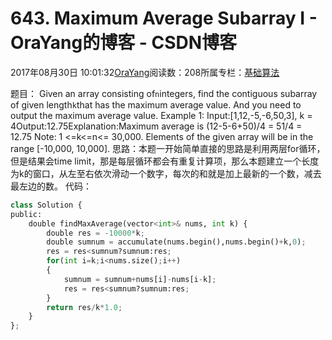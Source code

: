 
# 643. Maximum Average Subarray I - OraYang的博客 - CSDN博客

2017年08月30日 10:01:32[OraYang](https://me.csdn.net/u010665216)阅读数：208所属专栏：[基础算法](https://blog.csdn.net/column/details/16604.html)



题目：
Given an array consisting of`n`integers, find the contiguous subarray of given length`k`that
 has the maximum average value. And you need to output the maximum average value.
Example 1:
Input:[1,12,-5,-6,50,3], k = 4Output:12.75Explanation:Maximum average is (12-5-6+50)/4 = 51/4 = 12.75
Note:
1 <=k<=n<= 30,000.
Elements of the given array will be in the range [-10,000, 10,000].
思路：本题一开始简单直接的思路是利用两层for循环，但是结果会time limit，那是每层循环都会有重复计算项，那么本题建立一个长度为k的窗口，从左至右依次滑动一个数字，每次的和就是加上最新的一个数，减去最左边的数。
代码：

```python
class Solution {
public:
    double findMaxAverage(vector<int>& nums, int k) {
        double res = -10000*k;
        double sumnum = accumulate(nums.begin(),nums.begin()+k,0);
        res = res<sumnum?sumnum:res;
        for(int i=k;i<nums.size();i++)
        {
            sumnum = sumnum+nums[i]-nums[i-k];
            res = res<sumnum?sumnum:res;
        }
        return res/k*1.0;
    }
};
```



